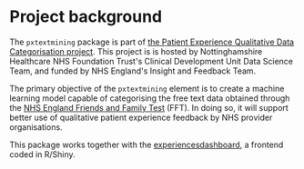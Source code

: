 # Project background

The `pxtextmining` package is part of [the Patient Experience Qualitative Data Categorisation project](https://cdu-data-science-team.github.io/PatientExperience-QDC/). This project is is hosted by Nottinghamshire Healthcare NHS Foundation Trust's Clinical Development Unit Data Science Team, and funded by NHS England's Insight and Feedback Team.

The primary objective of the `pxtextmining` element is to create a machine learning model capable of categorising the free text data obtained through the [NHS England Friends and Family Test](https://www.england.nhs.uk/fft/) (FFT). In doing so, it will support better use of qualitative patient experience feedback by NHS provider organisations.

This package works together with the [experiencesdashboard](https://github.com/CDU-data-science-team/experiencesdashboard), a frontend coded in R/Shiny.
